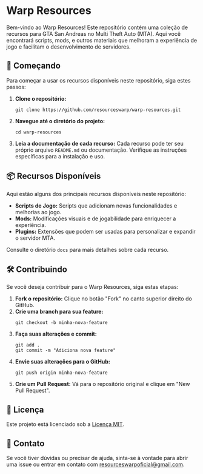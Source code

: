 <h1>Warp Resources</h1>
<p>Bem-vindo ao Warp Resources! Este repositório contém uma coleção de recursos para GTA San Andreas no Multi Theft Auto (MTA). Aqui você encontrará scripts, mods, e outros materiais que melhoram a experiência de jogo e facilitam o desenvolvimento de servidores.</p>

<h2>🚀 Começando</h2>
<p>Para começar a usar os recursos disponíveis neste repositório, siga estes passos:</p>
<ol>
    <li><strong>Clone o repositório:</strong>
        <pre><code>git clone https://github.com/resourceswarp/warp-resources.git</code></pre>
    </li>
    <li><strong>Navegue até o diretório do projeto:</strong>
        <pre><code>cd warp-resources</code></pre>
    </li>
    <li><strong>Leia a documentação de cada recurso:</strong> Cada recurso pode ter seu próprio arquivo <code>README.md</code> ou documentação. Verifique as instruções específicas para a instalação e uso.</li>
</ol>

<h2>📦 Recursos Disponíveis</h2>
<p>Aqui estão alguns dos principais recursos disponíveis neste repositório:</p>
<ul>
    <li><strong>Scripts de Jogo:</strong> Scripts que adicionam novas funcionalidades e melhorias ao jogo.</li>
    <li><strong>Mods:</strong> Modificações visuais e de jogabilidade para enriquecer a experiência.</li>
    <li><strong>Plugins:</strong> Extensões que podem ser usadas para personalizar e expandir o servidor MTA.</li>
</ul>
<p>Consulte o diretório <code>docs</code> para mais detalhes sobre cada recurso.</p>

<h2>🛠 Contribuindo</h2>
<p>Se você deseja contribuir para o Warp Resources, siga estas etapas:</p>
<ol>
    <li><strong>Fork o repositório:</strong> Clique no botão "Fork" no canto superior direito do GitHub.</li>
    <li><strong>Crie uma branch para sua feature:</strong>
        <pre><code>git checkout -b minha-nova-feature</code></pre>
    </li>
    <li><strong>Faça suas alterações e commit:</strong>
        <pre><code>git add .<br>git commit -m "Adiciona nova feature"</code></pre>
    </li>
    <li><strong>Envie suas alterações para o GitHub:</strong>
        <pre><code>git push origin minha-nova-feature</code></pre>
    </li>
    <li><strong>Crie um Pull Request:</strong> Vá para o repositório original e clique em "New Pull Request".</li>
</ol>

<h2>📜 Licença</h2>
<p>Este projeto está licenciado sob a <a href="LICENSE">Licença MIT</a>.</p>

<h2>🤝 Contato</h2>
<p>Se você tiver dúvidas ou precisar de ajuda, sinta-se à vontade para abrir uma issue ou entrar em contato com <a href="mailto:resourceswarpoficial@gmail.com">resourceswarpoficial@gmail.com</a>.</p>
